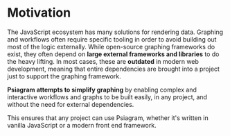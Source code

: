# Motivation

The JavaScript ecosystem has many solutions for rendering data. Graphing and
workflows often require specific tooling in order to avoid building out most of
the logic externally. While open-source graphing frameworks do exist, they often
depend on **large external frameworks and libraries** to do the heavy lifting.
In most cases, these are **outdated** in modern web development, meaning that
entire dependencies are brought into a project just to support the graphing
framework.

**Psiagram attempts to simplify graphing** by enabling complex and interactive
workflows and graphs to be built easily, in any project, and without the need
for external dependencies.

This ensures that any project can use Psiagram, whether it's written in vanilla
JavaScript or a modern front end framework.
